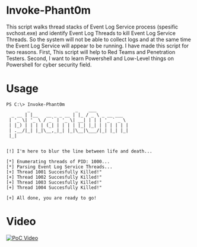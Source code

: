 # Invoke-Phant0m
This script walks thread stacks of Event Log Service process (spesific svchost.exe) and identify Event Log Threads to kill Event Log Service Threads. So the system will not be able to collect
logs and at the same time the Event Log Service will appear to be running. I have made this script for two reasons.
First, This script will help to Red Teams and Penetration Testers.
Second, I want to learn Powershell and Low-Level things on Powershell for cyber security field.

# Usage

```
PS C:\> Invoke-Phant0m
        _                 _    ___
  _ __ | |__   __ _ _ __ | |_ / _ \ _ __ ___
 | '_ \| '_ \ / _` | '_ \| __| | | | '_ ` _ \
 | |_) | | | | (_| | | | | |_| |_| | | | | | |
 | .__/|_| |_|\__,_|_| |_|\__|\___/|_| |_| |_|
 |_|


[!] I'm here to blur the line between life and death...

[*] Enumerating threads of PID: 1000...
[*] Parsing Event Log Service Threads...
[+] Thread 1001 Succesfully Killed!"
[+] Thread 1002 Succesfully Killed!"
[+] Thread 1003 Succesfully Killed!"
[+] Thread 1004 Succesfully Killed!"

[+] All done, you are ready to go!
```

# Video
[![PoC Video](https://i.ytimg.com/vi/UY5GRuWYF0k/maxresdefault.jpg)](https://www.youtube.com/watch?v=UY5GRuWYF0k)




